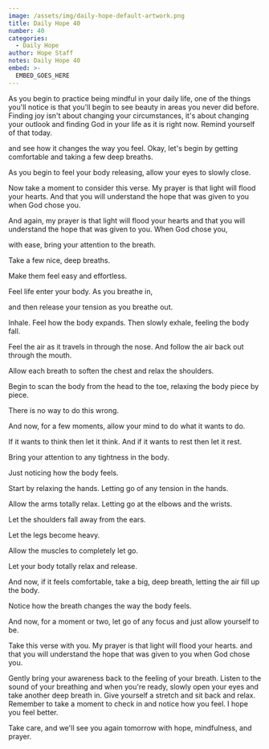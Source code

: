 ```yaml
---
image: /assets/img/daily-hope-default-artwork.png
title: Daily Hope 40
number: 40
categories:
  - Daily Hope
author: Hope Staff
notes: Daily Hope 40
embed: >-
  EMBED_GOES_HERE
---
```

As you begin to practice being mindful in your daily life, one of the things you'll notice is that you'll begin to see beauty in areas you never did before. Finding joy isn't about changing your circumstances, it's about changing your outlook and finding God in your life as it is right now. Remind yourself of that today.

and see how it changes the way you feel. Okay, let's begin by getting comfortable and taking a few deep breaths.

As you begin to feel your body releasing, allow your eyes to slowly close.

Now take a moment to consider this verse. My prayer is that light will flood your hearts. And that you will understand the hope that was given to you when God chose you.

And again, my prayer is that light will flood your hearts and that you will understand the hope that was given to you. When God chose you,

with ease, bring your attention to the breath.

Take a few nice, deep breaths.

Make them feel easy and effortless.

Feel life enter your body. As you breathe in,

and then release your tension as you breathe out.

Inhale. Feel how the body expands. Then slowly exhale, feeling the body fall.

Feel the air as it travels in through the nose. And follow the air back out through the mouth.

Allow each breath to soften the chest and relax the shoulders.

Begin to scan the body from the head to the toe, relaxing the body piece by piece.

There is no way to do this wrong.

And now, for a few moments, allow your mind to do what it wants to do.

If it wants to think then let it think. And if it wants to rest then let it rest.

Bring your attention to any tightness in the body.

Just noticing how the body feels.

Start by relaxing the hands. Letting go of any tension in the hands.

Allow the arms totally relax. Letting go at the elbows and the wrists.

Let the shoulders fall away from the ears.

Let the legs become heavy.

Allow the muscles to completely let go.

Let your body totally relax and release.

And now, if it feels comfortable, take a big, deep breath, letting the air fill up the body.

Notice how the breath changes the way the body feels.

And now, for a moment or two, let go of any focus and just allow yourself to be.

Take this verse with you. My prayer is that light will flood your hearts. and that you will understand the hope that was given to you when God chose you.

Gently bring your awareness back to the feeling of your breath. Listen to the sound of your breathing and when you're ready, slowly open your eyes and take another deep breath in. Give yourself a stretch and sit back and relax. Remember to take a moment to check in and notice how you feel. I hope you feel better.

Take care, and we'll see you again tomorrow with hope, mindfulness, and prayer.

